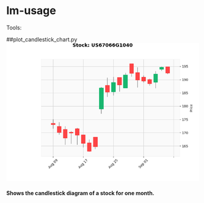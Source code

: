 # lm-usage
 Tools:

##plot_candlestick_chart.py
![Candlestick_example.png](Candlestick_example.png)
#### Shows the candlestick diagram of a stock for one month.
